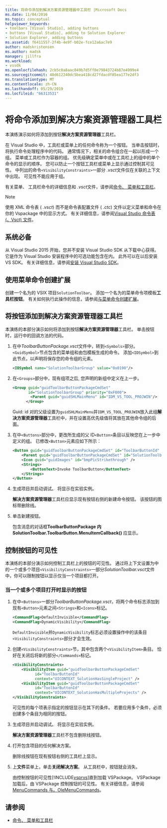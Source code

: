```yaml
---
title: 将命令添加到解决方案资源管理器中工具栏 |Microsoft Docs
ms.date: 11/04/2016
ms.topic: conceptual
helpviewer_keywords:
- toolbars [Visual Studio], adding buttons
- buttons [Visual Studio], adding to Solution Explorer
- Solution Explorer, adding buttons
ms.assetid: f6411557-2f4b-4e9f-b02e-fce12a6ac7e9
author: madskristensen
ms.author: madsk
manager: jillfra
ms.workload:
- vssdk
ms.openlocfilehash: 2cb5c0a8aac049b7d5ff0e79843724b87e4999e4
ms.sourcegitcommit: 40d612240dc5bea418cd27fdacdf85ea177e2df3
ms.translationtype: MT
ms.contentlocale: zh-CN
ms.lasthandoff: 05/29/2019
ms.locfileid: "66313531"
---
```

# <a name="add-a-command-to-the-solution-explorer-toolbar"></a>将命令添加到解决方案资源管理器工具栏
本演练演示如何将添加到按钮**解决方案资源管理器**工具栏。

 在 Visual Studio 中，工具栏或菜单上的任何命令称为一个按钮。 当单击按钮时，将执行命令处理程序中的代码。 通常情况下，相关的命令组合在一起以形成一个组。 菜单或工具栏作为容器的组。 优先级确定菜单中或在工具栏上的组中的单个命令的显示的顺序。 您可以防止一个按钮工具栏或菜单上显示通过控制其可见性。 中列出的命令`<VisibilityConstraints>`一部分 *.vsct*文件仅在关联的上下文中出现。 可见性不能应用于组。

 有关菜单、 工具栏命令的详细信息和 *.vsct*文件，请参阅[命令、 菜单和工具栏](../extensibility/internals/commands-menus-and-toolbars.md)。

> [!NOTE]
> 使用 XML 命令表 ( *.vsct*) 而不是命令表配置文件 ( *.ctc*) 文件以定义菜单和命令在你的 Vspackage 中的显示方式。 有关详细信息，请参阅[Visual Studio 命令表 (。Vsct) 文件](../extensibility/internals/visual-studio-command-table-dot-vsct-files.md)。

## <a name="prerequisites"></a>系统必备
 从 Visual Studio 2015 开始，您并不安装 Visual Studio SDK 从下载中心获得。 它是作为 Visual Studio 安装程序中的可选功能包含在内。 此外可以在以后安装 VS SDK。 有关详细信息，请参阅[安装 Visual Studio SDK](../extensibility/installing-the-visual-studio-sdk.md)。

## <a name="create-an-extension-with-a-menu-command"></a>使用菜单命令创建扩展
 创建一个名为的 VSIX 项目`SolutionToolbar`。 添加一个名为的菜单命令项模板**工具栏按钮**。 有关如何执行此操作的信息，请参阅[与菜单命令创建扩展](../extensibility/creating-an-extension-with-a-menu-command.md)。

## <a name="add-a-button-to-the-solution-explorer-toolbar"></a>将按钮添加到解决方案资源管理器工具栏
 本演练的本部分演示如何将添加到按钮**解决方案资源管理器**工具栏。 单击按钮时，运行中的回调方法的代码。

1. 在中*ToolbarButtonPackage.vsct*文件中，转到`<Symbols>`部分。 `<GuidSymbol>`节点包含的菜单组和由包模板生成的命令。 添加`<IDSymbol>`到此节点，以声明将保存您的命令组的元素。

    ```xml
    <IDSymbol name="SolutionToolbarGroup" value="0x0190"/>
    ```

2. 在`<Groups>`部分中，现有组项之后, 您声明的新组中定义在上一步。

    ```xml
    <Group guid="guidToolbarButtonPackageCmdSet"
           id="SolutionToolbarGroup" priority="0xF000">
            <Parent guid="guidSHLMainMenu" id="IDM_VS_TOOL_PROJWIN"/>
          </Group>
    ```

     Guid: id 对的父级设置为`guidSHLMainMenu`并`IDM_VS_TOOL_PROJWIN`放入此组**解决方案资源管理器**工具栏中，并在设置高优先级值将其放在其他命令组的后面。

3. 在中`<Buttons>`部分中，更改所生成的父 ID`<Button>`条目以反映您在上一步中定义的组。 已修改`<Button>`元素应如下所示：

    ```xml
    <Button guid="guidToolbarButtonPackageCmdSet" id="ToolbarButtonId" priority="0x0100" type="Button">
        <Parent guid="guidToolbarButtonPackageCmdSet" id="SolutionToolbarGroup" />
        <Icon guid="guidImages" id="bmpPicStrikethrough" />
        <Strings>
            <ButtonText>Invoke ToolbarButton</ButtonText>
        </Strings>
    </Button>
    ```

4. 生成项目并启动调试。 将显示在实验实例。

     **解决方案资源管理器**工具栏应显示现有按钮右侧的新建命令按钮。 该按钮的图标带删除线。

5. 单击新建按钮。

     包含消息的对话框**ToolbarButtonPackage 内 SolutionToolbar.ToolbarButton.MenuItemCallback()** 应显示。

## <a name="control-the-visibility-of-a-button"></a>控制按钮的可见性
 本演练的本部分演示如何控制工具栏上的按钮的可见性。 通过将上下文设置为中的一个或多个项目`<VisibilityConstraints>`一部分*SolutionToolbar.vsct*文件中，你可以限制按钮以显示仅当一个项目都打开。

### <a name="to-display-a-button-when-one-or-more-projects-are-open"></a>当一个或多个项目打开时显示的按钮

1. 在中`<Buttons>`一部分*ToolbarButtonPackage.vsct*，将两个命令标志添加到现有`<Button>`元素之间`<Strings>`和`<Icons>`标记。

   ```xml
   <CommandFlag>DefaultInvisible</CommandFlag>
   <CommandFlag>DynamicVisibility</CommandFlag>
   ```

    `DefaultInvisible`并`DynamicVisibility`标志必须设置操作中的该条目`<VisibilityConstraints>`部分才会生效。

2. 创建`<VisibilityConstraints>`节，其中包含两个`<VisibilityItem>`条目。 恰好在关闭后将新的部分`</Commands>`标记。

   ```xml
   <VisibilityConstraints>
       <VisibilityItem guid="guidToolbarButtonPackageCmdSet"
             id="ToolbarButtonId"
             context="UICONTEXT_SolutionHasSingleProject" />
       <VisibilityItem guid="guidToolbarButtonPackageCmdSet"
             id="ToolbarButtonId"
             context="UICONTEXT_SolutionHasMultipleProjects" />
   </VisibilityConstraints>
   ```

    可见性的每个项表示指定的按钮显示在其下的条件。 若要应用多个条件，必须创建多个条目为相同的按钮。

3. 生成项目并启动调试。 将显示在实验实例。

    **解决方案资源管理器**工具栏不包含删除线按钮。

4. 打开包含项目的任何解决方案。

    删除线按钮在现有按钮右侧的工具栏上显示。

5. 上**文件**菜单上，单击**关闭解决方案**。 从工具栏中，按钮就会消失。

   由控制按钮的可见性[!INCLUDE[vsprvs](../code-quality/includes/vsprvs_md.md)]直到加载 VSPackage。 VSPackage 加载后，由 VSPackage 控制按钮的可见性。  有关详细信息，请参阅[MenuCommands 与。OleMenuCommands](../extensibility/menucommands-vs-olemenucommands.md)。

## <a name="see-also"></a>请参阅
- [命令、 菜单和工具栏](../extensibility/internals/commands-menus-and-toolbars.md)